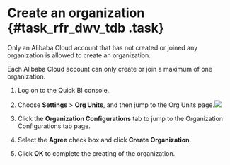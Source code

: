 # Create an organization {#task_rfr_dwv_tdb .task}

Only an Alibaba Cloud account that has not created or joined any organization is allowed to create an organization.

Each Alibaba Cloud account can only create or join a maximum of one organization.

1.   Log on to the Quick BI console. 
2.   Choose **Settings** \> **Org Units**, and then jump to the Org Units page.![](http://static-aliyun-doc.oss-cn-hangzhou.aliyuncs.com/assets/img/9152/15543624711002_en-US.png)

 
3.   Click the **Organization Configurations** tab to jump to the Organization Configurations tab page. 
4.   Select the **Agree** check box and click **Create Organization**. 
5.   Click **OK** to complete the creating of the organization. 

